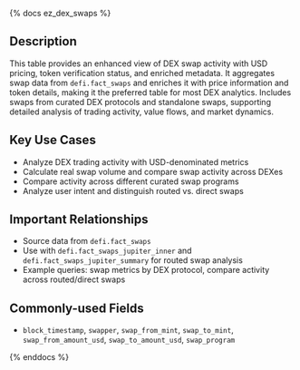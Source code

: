 {% docs ez_dex_swaps %}

## Description
This table provides an enhanced view of DEX swap activity with USD pricing, token verification status, and enriched metadata. It aggregates swap data from `defi.fact_swaps` and enriches it with price information and token details, making it the preferred table for most DEX analytics. Includes swaps from curated DEX protocols and standalone swaps, supporting detailed analysis of trading activity, value flows, and market dynamics.

## Key Use Cases
- Analyze DEX trading activity with USD-denominated metrics
- Calculate real swap volume and compare swap activity across DEXes
- Compare activity across different curated swap programs
- Analyze user intent and distinguish routed vs. direct swaps

## Important Relationships
- Source data from `defi.fact_swaps`
- Use with `defi.fact_swaps_jupiter_inner` and `defi.fact_swaps_jupiter_summary` for routed swap analysis
- Example queries: swap metrics by DEX protocol, compare activity across routed/direct swaps

## Commonly-used Fields
- `block_timestamp`, `swapper`, `swap_from_mint`, `swap_to_mint`, `swap_from_amount_usd`, `swap_to_amount_usd`, `swap_program`

{% enddocs %} 